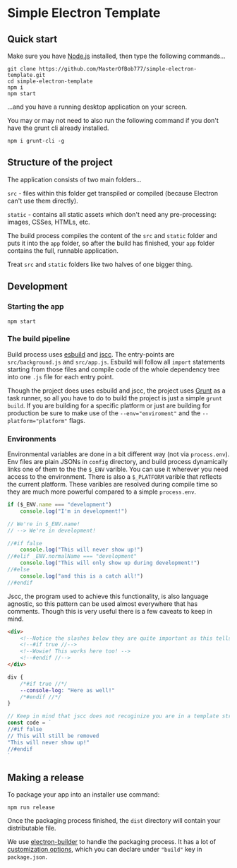 # Simple Electron Template

## Quick start

Make sure you have [Node.js](https://nodejs.org) installed, then type the following commands...
```
git clone https://github.com/MasterOfBob777/simple-electron-template.git
cd simple-electron-template
npm i
npm start
```
...and you have a running desktop application on your screen.

You may or may not need to also run the following command if you don't have the grunt cli already installed.
```
npm i grunt-cli -g
```

## Structure of the project

The application consists of two main folders...

`src` - files within this folder get transpiled or compiled (because Electron can't use them directly).

`static` - contains all static assets which don't need any pre-processing: images, CSSes, HTMLs, etc. 

The build process compiles the content of the `src` and `static` folder and puts it into the `app` folder, so after the build has finished, your `app` folder contains the full, runnable application.

Treat `src` and `static` folders like two halves of one bigger thing.

## Development

### Starting the app

```
npm start
```

### The build pipeline

Build process uses [esbuild](https://esbuild.github.io/) and [jscc](https://github.com/aMarCruz/jscc). The entry-points are `src/background.js` and `src/app.js`. Esbuild will follow all `import` statements starting from those files and compile code of the whole dependency tree into one `.js` file for each entry point.

Though the project does uses esbuild and jscc, the project uses [Grunt](https://gruntjs.com/) as a task runner, so all you have to do to build the project is just a simple `grunt build`. If you are building for a specific platform or just are building for production be sure to make use of the `--env="enviroment"` and the `--platform="platform"` flags.

### Environments

Environmental variables are done in a bit different way (not via `process.env`). Env files are plain JSONs in `config` directory, and build process dynamically links one of them to the the `$_ENV` varible. You can use it wherever you need access to the environment. There is also a `$_PLATFORM` varible that reflects the current platform. These varibles are resolved during compile time so they are much more powerful compared to a simple `process.env`.

```js
if ($_ENV.name === "development")
	console.log("I'm in development!")

// We're in $_ENV.name!
// --> We're in development!

//#if false
	console.log("This will never show up!")
//#elif _ENV.normalName === "development"
	console.log("This will only show up during development!")
//#else 
	console.log("and this is a catch all!")
//#endif
```

Jscc, the program used to achieve this functionality, is also language agnostic, so this pattern can be used almost everywhere that has comments. Though this is very useful there is a few caveats to keep in mind.

```html
<div>
	<!--Notice the slashes below they are quite important as this tells jscc to stop looking for additional info-->
	<!--#if true //-->
	<!--Wowie! This works here too! -->
	<!--#endif //-->
</div>
```

```css
div {
	/*#if true //*/
	--console-log: "Here as well!"
	/*#endif //*/
}
```

```js
// Keep in mind that jscc does not recoginize you are in a template string here so be wary when it comes to language specific patterns.
const code = `
//#if false
// This will still be removed
"This will never show up!"
//#endif
`
```

## Making a release

To package your app into an installer use command:
```
npm run release
```

Once the packaging process finished, the `dist` directory will contain your distributable file.

We use [electron-builder](https://github.com/electron-userland/electron-builder) to handle the packaging process. It has a lot of [customization options](https://www.electron.build/configuration/configuration), which you can declare under `"build"` key in `package.json`.